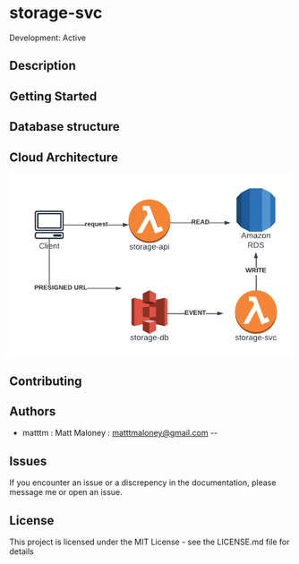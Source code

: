 # storage-svc

Development: Active

## Description

## Getting Started

## Database structure

## Cloud Architecture

![Alt diagran](resources/storage.png)

## Contributing

## Authors

- matttm : Matt Maloney : matttmaloney@gmail.com --

## Issues

If you encounter an issue or a discrepency in the documentation, please message me or open an issue.

## License

This project is licensed under the MIT License - see the LICENSE.md file for details
